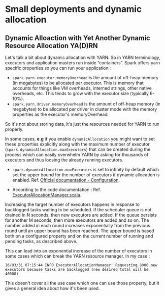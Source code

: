 # Small deployments and dynamic allocation

## Dynamic Alloaction with Yet Another Dynamic Resource Allocation YA(D)RN

Let's talk a bit about dynamic allocation with YARN. So in YARN terminology, executors and application masters run inside “containers”.
Spark offers yarn specific properties so you can run your application :

- `spark.yarn.executor.memoryOverhead` is the amount of off-heap memory (in megabytes) to be allocated per executor. This is memory that accounts for things like VM overheads, interned strings, other native overheads, etc. This tends to grow with the executor size (typically 6-10%).
- `spark.yarn.driver.memoryOverhead` is the amount of off-heap memory (in megabytes) to be allocated per driver in cluster mode with the memory properties as the executor's memoryOverhead.

So it's not about storing data, it's just the resources needed for YARN to run properly.

In some cases, **e.g** if you enable `dynamicAllocation` you might want to set these properties explicitly along with the maximum number of executor (`spark.dynamicAllocation.maxExecutors`) that can be created during the process which can easily overwhelm YARN by asking for thousands of executors and thus loosing the already running executors.

- `spark.dynamicAllocation.maxExecutors` is set to infinity by default which set the upper bound for the number of executors if dynamic allocation is enabled. Ref. [Official documentation - Configuration](http://spark.apache.org/docs/latest/configuration.html#dynamic-allocation).

- According to the code documentation : Ref. [ExecutorAllocationManager.scala](https://github.com/apache/spark/blob/8ef3399aff04bf8b7ab294c0f55bcf195995842b/core/src/main/scala/org/apache/spark/ExecutorAllocationManager.scala#L43).

Increasing the target number of executors happens in response to backlogged tasks waiting to be scheduled. If the scheduler queue is not drained in N seconds, then new executors are added. If the queue persists for another M seconds, then more executors are added and so on. The number added in each round increases exponentially from the previous round until an upper bound has been reached. The upper bound is based both on a configured property and on the current number of running and pending tasks, as described above.

This can lead into an exponential increase of the number of executors in some cases which can break the YARN resource manager. In my case :

```16/03/31 07:15:44 INFO ExecutorAllocationManager: Requesting 8000 new executors because tasks are backlogged (new desired total will be 40000)```

This doesn't cover all the use case which one can use those property, but it gives a general idea about how it's been used.
